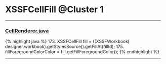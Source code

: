 # XSSFCellFill @Cluster 1

***

### [CellRenderer.java](https://searchcode.com/codesearch/view/121321564/)
{% highlight java %}
173. XSSFCellFill fill = ((XSSFWorkbook) designer.workbook).getStylesSource().getFillAt(fillId);
175. fillForegroundColorColor = fill.getFillForegroundColor();
{% endhighlight %}

***

